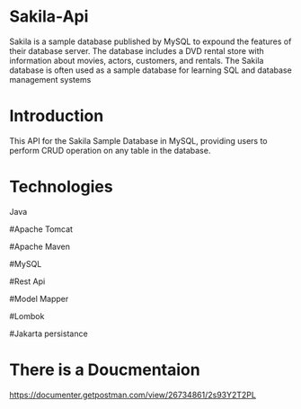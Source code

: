 # Sakila-Api

Sakila is a sample database published by MySQL to expound the features of their database server. The database includes a DVD rental store with information about movies, actors, customers, and rentals.
The Sakila database is often used as a sample database for learning SQL and database management systems

# Introduction
This API for the Sakila Sample Database in MySQL, providing users to perform CRUD operation on any table  in the database.

# Technologies
Java

#Apache Tomcat

#Apache Maven

#MySQL

#Rest Api 

#Model Mapper

#Lombok

#Jakarta persistance 

# There is a Doucmentaion
https://documenter.getpostman.com/view/26734861/2s93Y2T2PL
